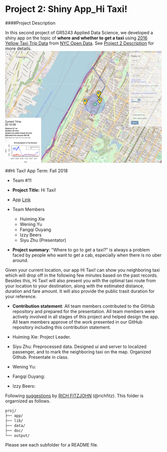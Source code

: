 # Project 2: Shiny App_Hi Taxi!
####Project Description

In this second project of GR5243 Applied Data Science, we developed a shiny app on the topic of **where and whether to get a taxi** using [2016 Yellow Taxi Trip Data](https://data.cityofnewyork.us/Transportation/2016-Yellow-Taxi-Trip-Data/k67s-dv2t) from [NYC Open Data](https://opendata.cityofnewyork.us/). See [Project 2 Description](doc/project2_desc.md) for more details.  
![screenshot](doc/figure1.png)

##Hi Taxi! App
Term: Fall 2018

+ Team #11
+ **Project Title:** Hi Taxi!
 + App [Link](https://siyuzhu5.shinyapps.io/NY_Taxi_Helper/)
 + Team Members
	+ Huiming Xie
	+ Wening Yu
	+ Fangqi Ouyang
	+ Izzy Beers
	+ Siyu Zhu (Presentator)

+ **Project summary**: "Where to go to get a taxi?" is always a problem faced by people who want to get a cab, especially when there is no uber around. 

 Given your current location, our app Hi Taxi! can show you neighboring taxi which will drop off in the following few minutes based on the past records. Besides this, Hi Taxi! will also present you with the optimal taxi route from your location to your destination, along with the estimated distance, duration and fare amount. It will also provide the public trasit duration for your reference.

+ **Contribution statement**: All team members contributed to the GitHub repository and prepared for the presentation. All team members were actively involved in all stages of this project and helped design the app. All team members approve of the work presented in our GitHub repository including this contribution statement.

 + Huiming Xie: Project Leader. 
 + Siyu Zhu: Preprocessed data. Designed ui and server to localized passenger, and to mark the neighboring taxi on the map. Organized Github. Presentate in class. 
 + Wening Yu: 
 + Fangqi Ouyang: 
 + Izzy Beers:





Following [suggestions](http://nicercode.github.io/blog/2013-04-05-projects/) by [RICH FITZJOHN](http://nicercode.github.io/about/#Team) (@richfitz). This folder is orgarnized as follows.

```
proj/
├── app/
├── lib/
├── data/
├── doc/
└── output/
```

Please see each subfolder for a README file.

